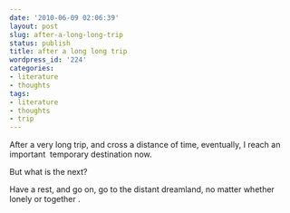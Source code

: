 ```yaml
---
date: '2010-06-09 02:06:39'
layout: post
slug: after-a-long-long-trip
status: publish
title: after a long long trip
wordpress_id: '224'
categories:
- literature
- thoughts
tags:
- literature
- thoughts
- trip
---
```


After a very long trip, and cross a distance of time, eventually, I reach an important  temporary destination now.

But what is the next?

Have a rest, and go on, go to the distant dreamland, no matter whether lonely or together .
